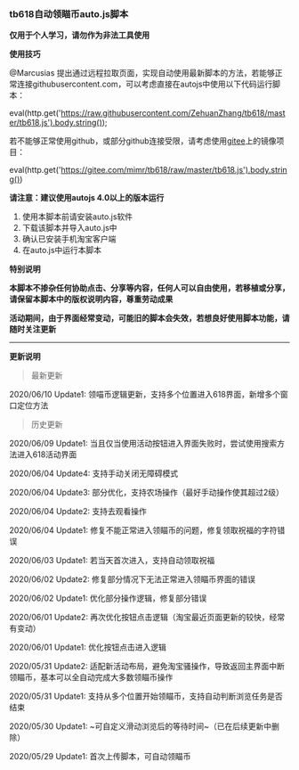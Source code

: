 ### tb618自动领瞄币auto.js脚本
**仅用于个人学习，请勿作为非法工具使用**

**使用技巧**

@Marcusias 提出通过远程拉取页面，实现自动使用最新脚本的方法，若能够正常连接githubusercontent.com，可以考虑直接在autojs中使用以下代码运行脚本：

eval(http.get('https://raw.githubusercontent.com/ZehuanZhang/tb618/master/tb618.js').body.string());

若不能够正常使用github，或部分github连接受限，请考虑使用[gitee](https://gitee.com/mimr/tb618)上的镜像项目：

eval(http.get('https://gitee.com/mimr/tb618/raw/master/tb618.js').body.string())

**请注意：建议使用autojs 4.0以上的版本运行**

1. 使用本脚本前请安装auto.js软件
2. 下载该脚本并导入auto.js中
3. 确认已安装手机淘宝客户端
4. 在auto.js中运行本脚本

**特别说明**

**本脚本不掺杂任何协助点击、分享等内容，任何人可以自由使用，若移植或分享，请保留本脚本中的版权说明内容，尊重劳动成果**

**活动期间，由于界面经常变动，可能旧的脚本会失效，若想良好使用脚本功能，请随时关注更新**

-----
**更新说明**

> 最新更新
> 
2020/06/10 Update1: 领喵币逻辑更新，支持多个位置进入618界面，新增多个窗口定位方法

> 历史更新

2020/06/09 Update1: 当且仅当使用活动按钮进入界面失败时，尝试使用搜索方法进入618活动界面

2020/06/04 Update4: 支持手动关闭无障碍模式

2020/06/04 Update3: 部分优化，支持农场操作（最好手动操作使其超过2级）

2020/06/04 Update2: 支持去观看操作

2020/06/04 Update1: 修复不能正常进入领瞄币的问题，修复领取祝福的字符错误

2020/06/03 Update1: 若当天首次进入，支持自动领取祝福

2020/06/02 Update2: 修复部分情况下无法正常进入领瞄币界面的错误

2020/06/02 Update1: 优化部分操作逻辑，修复部分错误

2020/06/01 Update2: 再次优化按钮点击逻辑（淘宝最近页面更新的较快，经常有变动）

2020/06/01 Update1: 优化按钮点击进入逻辑

2020/05/31 Update2: 适配新活动布局，避免淘宝骚操作，导致返回主界面中断领瞄币，基本可以全自动完成大多数领瞄币操作

2020/05/31 Update1: 支持从多个位置开始领瞄币，支持自动判断浏览任务是否结束

2020/05/30 Update1: ~可自定义滑动浏览后的等待时间~（已在后续更新中删除）

2020/05/29 Update1: 首次上传脚本，可自动领瞄币
